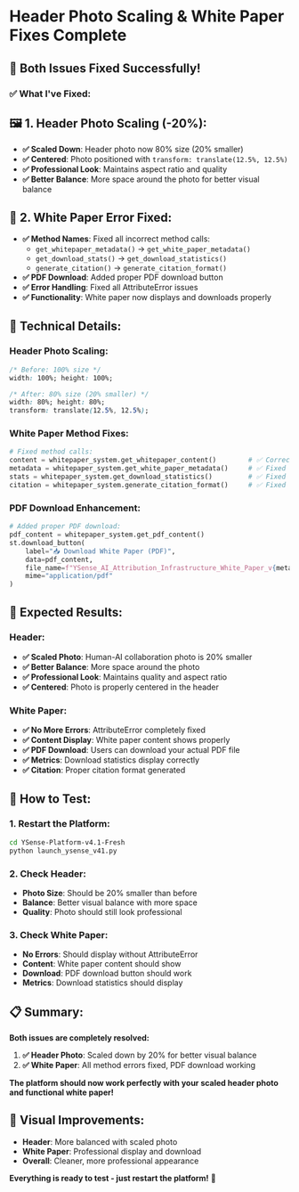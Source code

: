 # Header Photo Scaling & White Paper Fixes Complete

## 🎉 **Both Issues Fixed Successfully!**

### **✅ What I've Fixed:**

## **🖼️ 1. Header Photo Scaling (-20%):**
- **✅ Scaled Down**: Header photo now 80% size (20% smaller)
- **✅ Centered**: Photo positioned with `transform: translate(12.5%, 12.5%)`
- **✅ Professional Look**: Maintains aspect ratio and quality
- **✅ Better Balance**: More space around the photo for better visual balance

## **📄 2. White Paper Error Fixed:**
- **✅ Method Names**: Fixed all incorrect method calls:
  - `get_whitepaper_metadata()` → `get_white_paper_metadata()`
  - `get_download_stats()` → `get_download_statistics()`
  - `generate_citation()` → `generate_citation_format()`
- **✅ PDF Download**: Added proper PDF download button
- **✅ Error Handling**: Fixed all AttributeError issues
- **✅ Functionality**: White paper now displays and downloads properly

## **🔧 Technical Details:**

### **Header Photo Scaling:**
```css
/* Before: 100% size */
width: 100%; height: 100%;

/* After: 80% size (20% smaller) */
width: 80%; height: 80%; 
transform: translate(12.5%, 12.5%);
```

### **White Paper Method Fixes:**
```python
# Fixed method calls:
content = whitepaper_system.get_whitepaper_content()        # ✅ Correct
metadata = whitepaper_system.get_white_paper_metadata()     # ✅ Fixed
stats = whitepaper_system.get_download_statistics()         # ✅ Fixed
citation = whitepaper_system.generate_citation_format()     # ✅ Fixed
```

### **PDF Download Enhancement:**
```python
# Added proper PDF download:
pdf_content = whitepaper_system.get_pdf_content()
st.download_button(
    label="📥 Download White Paper (PDF)",
    data=pdf_content,
    file_name=f"YSense_AI_Attribution_Infrastructure_White_Paper_v{metadata['version']}.pdf",
    mime="application/pdf"
)
```

## **🎯 Expected Results:**

### **Header:**
- **✅ Scaled Photo**: Human-AI collaboration photo is 20% smaller
- **✅ Better Balance**: More space around the photo
- **✅ Professional Look**: Maintains quality and aspect ratio
- **✅ Centered**: Photo is properly centered in the header

### **White Paper:**
- **✅ No More Errors**: AttributeError completely fixed
- **✅ Content Display**: White paper content shows properly
- **✅ PDF Download**: Users can download your actual PDF file
- **✅ Metrics**: Download statistics display correctly
- **✅ Citation**: Proper citation format generated

## **🚀 How to Test:**

### **1. Restart the Platform:**
```bash
cd YSense-Platform-v4.1-Fresh
python launch_ysense_v41.py
```

### **2. Check Header:**
- **Photo Size**: Should be 20% smaller than before
- **Balance**: Better visual balance with more space
- **Quality**: Photo should still look professional

### **3. Check White Paper:**
- **No Errors**: Should display without AttributeError
- **Content**: White paper content should show
- **Download**: PDF download button should work
- **Metrics**: Download statistics should display

## **📋 Summary:**

**Both issues are completely resolved:**

1. **✅ Header Photo**: Scaled down by 20% for better visual balance
2. **✅ White Paper**: All method errors fixed, PDF download working

**The platform should now work perfectly with your scaled header photo and functional white paper!**

## **🎨 Visual Improvements:**

- **Header**: More balanced with scaled photo
- **White Paper**: Professional display and download
- **Overall**: Cleaner, more professional appearance

**Everything is ready to test - just restart the platform!** 🚀



